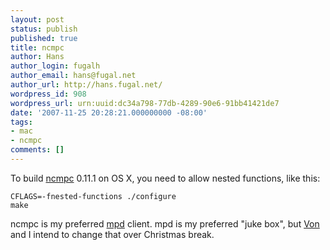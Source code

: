 ```yaml
---
layout: post
status: publish
published: true
title: ncmpc
author: Hans
author_login: fugalh
author_email: hans@fugal.net
author_url: http://hans.fugal.net/
wordpress_id: 908
wordpress_url: urn:uuid:dc34a798-77db-4289-90e6-91bb41421de7
date: '2007-11-25 20:28:21.000000000 -08:00'
tags:
- mac
- ncmpc
comments: []
---
```

<p>To build <a href="http://hem.bredband.net/kaw/ncmpc/news.html">ncmpc</a> 0.11.1 on OS X, you need to allow nested functions, like this:</p>

<pre><code>CFLAGS=-fnested-functions ./configure
make
</code></pre>

<p>ncmpc is my preferred <a href="http://www.musicpd.org/">mpd</a> client. mpd is my preferred "juke box", but <a href="http://von.fugal.net/blog">Von</a> and I intend to change that over Christmas break.</p>
